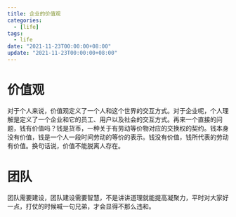 ```yaml
---
title: 企业的价值观
categories: 
  - [life]
tags:
  - life
date: "2021-11-23T00:00:00+08:00"
update: "2021-11-23T00:00:00+08:00"
---
```


# 价值观

对于个人来说，价值观定义了一个人和这个世界的交互方式。对于企业呢，个人理解是定义了一个企业和它的员工、用户以及社会的交互方式。再来一个直接的问题，钱有价值吗？钱是货币，一种关于有劳动等价物对应的交换权的契约。钱本身没有价值，钱是一个人一段时间劳动的等价的表示。钱没有价值，钱所代表的劳动有价值。换句话说，价值不能脱离人存在。

# 团队

团队需要建设，团队建设需要智慧，不是讲讲道理就能提高凝聚力，平时对大家好一点，打仗的时候喊一句兄弟，才会显得不那么违和。

